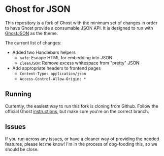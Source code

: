 # Ghost for JSON

This repository is a fork of Ghost with the minimum set of changes in order to have Ghost provide a consumable JSON API. It is designed to run with [GhostJSON](https://github.com/carsondarling/GhostJSON) as the theme.

The current list of changes:

- Added two Handlebars helpers
  - `safe`: Escape HTML for embedding into JSON
  - `cleanJSON`: Remove excess whitespace from "pretty" JSON
- Add appropriate headers to frontend pages
  - `Content-Type: application/json`
  - `Access-Control-Allow-Origin: *`

## Running

Currently, the easiest way to run this fork is cloning from Github. Follow the official Ghost [instructions](https://github.com/TryGhost/Ghost#install-from-git), but make sure you're on the correct branch.

## Issues

If you run across any issues, or have a cleaner way of providing the needed features, please let me know! I'm in the process of dog-fooding this, so we should be close.